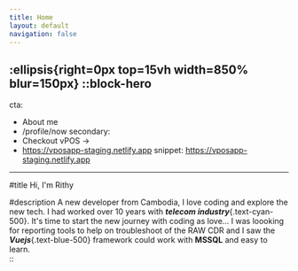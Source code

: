 ```yaml
---
title: Home
layout: default
navigation: false
---
```


:ellipsis{right=0px top=15vh width=850% blur=150px}
::block-hero
---
cta:
  - About me
  - /profile/now
secondary:
  - Checkout vPOS →
  - https://vposapp-staging.netlify.app
snippet: https://vposapp-staging.netlify.app
---
#title
Hi, I'm Rithy

#description
A new developer from Cambodia, I love coding and explore the new tech.
I had worked over 10 years with _**telecom industry**_{.text-cyan-500}. It's time to start the new journey with coding as love...
I was loooking for reporting tools to help on troubleshoot of the RAW CDR and I saw the _**Vuejs**_{.text-blue-500} framework could work with **MSSQL** and easy to learn.   
::
